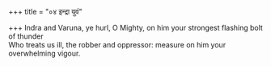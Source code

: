 +++
title = "०४ इन्द्रा युवं"

+++
Indra and Varuna, ye hurl, O Mighty, on him your strongest flashing bolt of thunder  
     Who treats us ill, the robber and oppressor: measure on him your overwhelming vigour.